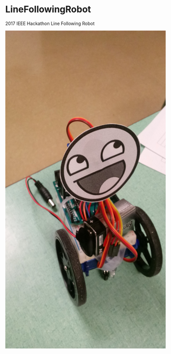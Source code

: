 # LineFollowingRobot
2017 IEEE Hackathon Line Following Robot

<img src = "https://github.com/tisaconundrum2/LineFollowingRobot/blob/master/images/20171202_184244.jpg" height = 1000>
